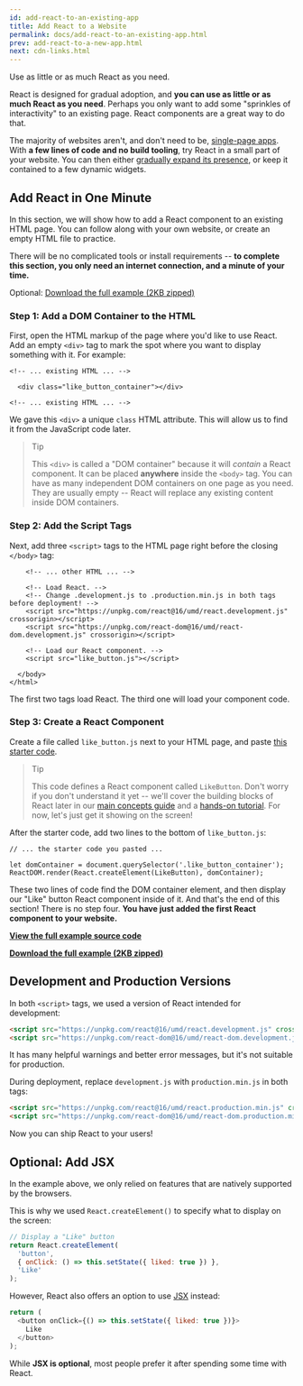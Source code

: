 ```yaml
---
id: add-react-to-an-existing-app
title: Add React to a Website
permalink: docs/add-react-to-an-existing-app.html
prev: add-react-to-a-new-app.html
next: cdn-links.html
---
```


Use as little or as much React as you need.

React is designed for gradual adoption, and **you can use as little or as much React as you need**. Perhaps you only want to add some "sprinkles of interactivity" to an existing page. React components are a great way to do that.

The majority of websites aren't, and don't need to be, [single-page apps](/docs/add-react-to-a-new-app.html). With **a few lines of code and no build tooling**, try React in a small part of your website. You can then either [gradually expand its presence](https://www.youtube.com/watch?v=BF58ZJ1ZQxY), or keep it contained to a few dynamic widgets.

## Add React in One Minute

In this section, we will show how to add a React component to an existing HTML page. You can follow along with your own website, or create an empty HTML file to practice.

There will be no complicated tools or install requirements -- **to complete this section, you only need an internet connection, and a minute of your time.**

Optional: [Download the full example (2KB zipped)](https://gist.github.com/gaearon/6668a1f6986742109c00a581ce704605/archive/e719c1eff0f004449c3e3c1c816f9937a184ba83.zip)

### Step 1: Add a DOM Container to the HTML

First, open the HTML markup of the page where you'd like to use React. Add an empty `<div>` tag to mark the spot where you want to display something with it. For example:

```html{3}
<!-- ... existing HTML ... -->

  <div class="like_button_container"></div>

<!-- ... existing HTML ... -->
```

We gave this `<div>` a unique `class` HTML attribute. This will allow us to find it from the JavaScript code later.

>Tip
>
>This `<div>` is called a "DOM container" because it will *contain* a React component. It can be placed **anywhere** inside the `<body>` tag. You can have as many independent DOM containers on one page as you need. They are usually empty -- React will replace any existing content inside DOM containers.

### Step 2: Add the Script Tags

Next, add three `<script>` tags to the HTML page right before the closing `</body>` tag:

```html{5,6,9}
    <!-- ... other HTML ... -->

    <!-- Load React. -->
    <!-- Change .development.js to .production.min.js in both tags before deployment! -->
    <script src="https://unpkg.com/react@16/umd/react.development.js" crossorigin></script>
    <script src="https://unpkg.com/react-dom@16/umd/react-dom.development.js" crossorigin></script>

    <!-- Load our React component. -->
    <script src="like_button.js"></script>

  </body>
</html>
```

The first two tags load React. The third one will load your component code.


### Step 3: Create a React Component

Create a file called `like_button.js` next to your HTML page, and paste [this starter code](https://cdn.rawgit.com/gaearon/0b180827c190fe4fd98b4c7f570ea4a8/raw/a29c36bd29084ac2c3267176db9cd7afd55d399d/LikeButton.js).

>Tip
>
>This code defines a React component called `LikeButton`. Don't worry if you don't understand it yet -- we'll cover the building blocks of React later in our [main concepts guide](/docs/hello-world.html) and a [hands-on tutorial](/tutorial/tutorial.html). For now, let's just get it showing on the screen!

After the starter code, add two lines to the bottom of `like_button.js`:

```js{3,4}
// ... the starter code you pasted ...

let domContainer = document.querySelector('.like_button_container');
ReactDOM.render(React.createElement(LikeButton), domContainer);
```

These two lines of code find the DOM container element, and then display our "Like" button React component inside of it. And that's the end of this section! There is no step four. **You have just added the first React component to your website.**

**[View the full example source code](https://gist.github.com/gaearon/6668a1f6986742109c00a581ce704605)**

**[Download the full example (2KB zipped)](https://gist.github.com/gaearon/6668a1f6986742109c00a581ce704605/archive/e719c1eff0f004449c3e3c1c816f9937a184ba83.zip)**


## Development and Production Versions


In both `<script>` tags, we used a version of React intended for development:


```html
<script src="https://unpkg.com/react@16/umd/react.development.js" crossorigin></script>
<script src="https://unpkg.com/react-dom@16/umd/react-dom.development.js" crossorigin></script>
```

It has many helpful warnings and better error messages, but it's not suitable for production.

During deployment, replace `development.js` with `production.min.js` in both tags:

```html
<script src="https://unpkg.com/react@16/umd/react.production.min.js" crossorigin></script>
<script src="https://unpkg.com/react-dom@16/umd/react-dom.production.min.js" crossorigin></script>
```

Now you can ship React to your users!


## Optional: Add JSX

In the example above, we only relied on features that are natively supported by the browsers.

This is why we used `React.createElement()` to specify what to display on the screen:

```js
// Display a "Like" button
return React.createElement(
  'button',
  { onClick: () => this.setState({ liked: true }) },
  'Like'
);
```

However, React also offers an option to use [JSX](/docs/introducing-jsx.html) instead:

```js
return (
  <button onClick={() => this.setState({ liked: true })}>
    Like
  </button>
);
```

While **JSX is optional**, most people prefer it after spending some time with React.


